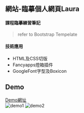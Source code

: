 ## 網站-臨摹個人網頁Laura

#### 課程臨摹練習筆記
> refer to Bootstrap Tempelate

#### 技術應用
  - HTML及CSS切版
  - Fancyapps燈箱插件
  - GoogleFont字型及Boxicon

## Demo
[Demo網址](https://1-02-personal-laura.pages.dev/) <br/>
![demo1](demo1.gif)
![demo2](demo2.gif)